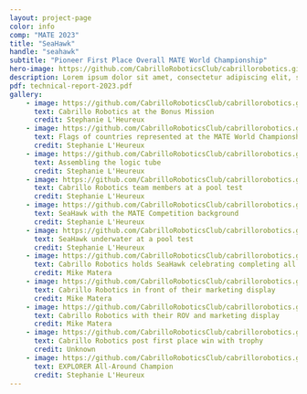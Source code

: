 ```yaml
---
layout: project-page
color: info
comp: "MATE 2023"
title: "SeaHawk"
handle: "seahawk"
subtitle: "Pioneer First Place Overall MATE World Championship"
hero-image: https://github.com/CabrilloRoboticsClub/cabrillorobotics.github.io/blob/258a1699f10c378fb2a1d18c2a986080bf3b6a57/assets/images/seahawk/seahawk-hero.jpeg?raw=true
description: Lorem ipsum dolor sit amet, consectetur adipiscing elit, sed do eiusmod tempor incididunt ut labore et dolore magna aliqua. Ut enim ad minim veniam, quis nostrud exercitation ullamco laboris nisi ut aliquip ex ea commodo consequat. Duis aute irure dolor in reprehenderit in voluptate velit esse cillum dolore eu fugiat nulla pariatur. Excepteur sint occaecat cupidatat non proident, sunt in culpa qui officia deserunt mollit anim id est laborum.
pdf: technical-report-2023.pdf
gallery:
    - image: https://github.com/CabrilloRoboticsClub/cabrillorobotics.github.io/blob/258a1699f10c378fb2a1d18c2a986080bf3b6a57/assets/images/seahawk/gallery-seahawk/bonus-mission.jpeg?raw=true
      text: Cabrillo Robotics at the Bonus Mission
      credit: Stephanie L'Heureux
    - image: https://github.com/CabrilloRoboticsClub/cabrillorobotics.github.io/blob/258a1699f10c378fb2a1d18c2a986080bf3b6a57/assets/images/seahawk/gallery-seahawk/flags.jpeg?raw=true
      text: Flags of countries represented at the MATE World Championship
      credit: Stephanie L'Heureux
    - image: https://github.com/CabrilloRoboticsClub/cabrillorobotics.github.io/blob/258a1699f10c378fb2a1d18c2a986080bf3b6a57/assets/images/seahawk/gallery-seahawk/logic-tube.jpeg?raw=true
      text: Assembling the logic tube
      credit: Stephanie L'Heureux
    - image: https://github.com/CabrilloRoboticsClub/cabrillorobotics.github.io/blob/258a1699f10c378fb2a1d18c2a986080bf3b6a57/assets/images/seahawk/gallery-seahawk/pool-test.jpeg?raw=true
      text: Cabrillo Robotics team members at a pool test
      credit: Stephanie L'Heureux
    - image: https://github.com/CabrilloRoboticsClub/cabrillorobotics.github.io/blob/258a1699f10c378fb2a1d18c2a986080bf3b6a57/assets/images/seahawk/gallery-seahawk/seahawk-mate-background.jpeg?raw=true
      text: SeaHawk with the MATE Competition background
      credit: Stephanie L'Heureux
    - image: https://github.com/CabrilloRoboticsClub/cabrillorobotics.github.io/blob/258a1699f10c378fb2a1d18c2a986080bf3b6a57/assets/images/seahawk/gallery-seahawk/seahawk-underwater.jpeg?raw=true
      text: SeaHawk underwater at a pool test
      credit: Stephanie L'Heureux
    - image: https://github.com/CabrilloRoboticsClub/cabrillorobotics.github.io/blob/258a1699f10c378fb2a1d18c2a986080bf3b6a57/assets/images/seahawk/gallery-seahawk/team-photo-hold-seahawk.jpeg?raw=true
      text: Cabrillo Robotics holds SeaHawk celebrating completing all competition events
      credit: Mike Matera
    - image: https://github.com/CabrilloRoboticsClub/cabrillorobotics.github.io/blob/258a1699f10c378fb2a1d18c2a986080bf3b6a57/assets/images/seahawk/gallery-seahawk/team-photo-marketing-display.jpeg?raw=true
      text: Cabrillo Robotics in front of their marketing display
      credit: Mike Matera
    - image: https://github.com/CabrilloRoboticsClub/cabrillorobotics.github.io/blob/258a1699f10c378fb2a1d18c2a986080bf3b6a57/assets/images/seahawk/gallery-seahawk/team-photo-mate-background.jpeg?raw=true
      text: Cabrillo Robotics with their ROV and marketing display
      credit: Mike Matera
    - image: https://github.com/CabrilloRoboticsClub/cabrillorobotics.github.io/blob/258a1699f10c378fb2a1d18c2a986080bf3b6a57/assets/images/seahawk/gallery-seahawk/team-photo-post-win.jpeg?raw=true
      text: Cabrillo Robotics post first place win with trophy
      credit: Unknown
    - image: https://github.com/CabrilloRoboticsClub/cabrillorobotics.github.io/blob/258a1699f10c378fb2a1d18c2a986080bf3b6a57/assets/images/seahawk/gallery-seahawk/trophy.png?raw=true
      text: EXPLORER All-Around Champion 
      credit: Stephanie L'Heureux
---
```

<!-- {% include about.html %} -->
